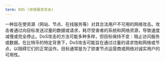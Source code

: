 ```yaml
---
term: DOS (拒绝服务攻击)
---
```


一种旨在使资源（网站、节点、在线服务等）对其合法用户不可用的网络攻击。攻击者通过向目标发送过量的数据或请求，耗尽受害者的系统和网络资源，导致速度减慢或完全停止。DoS攻击的方法可能多种多样，但目标保持不变：阻止访问服务或数据。在比特币的特定背景下，DoS攻击可能旨在通过过量的请求饱和网络或节点，以阻碍它们的正常运作。目标通常是为了损害节点运营商或网络对诚实用户的可用性。